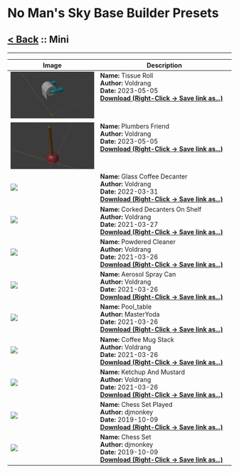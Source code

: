 # No Man's Sky Base Builder Presets  

## [< Back](https://djmonkeyuk.github.io/nms-base-builder-presets/) :: Mini

___


<table cellpadding="10">
<thead>
    <tr>
        <th>Image</th>
        <th>Description</th>
    </tr>
</thead>
<tbody>
    <tr>
            <td width="40%"><img src="https://raw.githubusercontent.com/djmonkeyuk/nms-base-builder-presets/master/images/Mini/Voldrang_TissueRoll.jpg"></td>
            <td valign="top" width="60%"><b>Name:</b> Tissue Roll <br /> <b>Author:</b> Voldrang <br /><b>Date:</b> 2023-05-05 <br /> <b><a href="https://raw.githubusercontent.com/djmonkeyuk/nms-base-builder-presets/master/Mini/Voldrang_TissueRoll.json">Download (Right-Click -> Save link as...)</a></b></td>
        </tr><tr>
            <td width="40%"><img src="https://raw.githubusercontent.com/djmonkeyuk/nms-base-builder-presets/master/images/Mini/Voldrang_PlumbersFriend.jpg"></td>
            <td valign="top" width="60%"><b>Name:</b> Plumbers Friend <br /> <b>Author:</b> Voldrang <br /><b>Date:</b> 2023-05-05 <br /> <b><a href="https://raw.githubusercontent.com/djmonkeyuk/nms-base-builder-presets/master/Mini/Voldrang_PlumbersFriend.json">Download (Right-Click -> Save link as...)</a></b></td>
        </tr><tr>
            <td width="40%"><img src="https://raw.githubusercontent.com/djmonkeyuk/nms-base-builder-presets/master/images/Mini/Voldrang_GlassCoffeeDecanter.jpg"></td>
            <td valign="top" width="60%"><b>Name:</b> Glass Coffee Decanter <br /> <b>Author:</b> Voldrang <br /><b>Date:</b> 2022-03-31 <br /> <b><a href="https://raw.githubusercontent.com/djmonkeyuk/nms-base-builder-presets/master/Mini/Voldrang_GlassCoffeeDecanter.json">Download (Right-Click -> Save link as...)</a></b></td>
        </tr><tr>
            <td width="40%"><img src="https://raw.githubusercontent.com/djmonkeyuk/nms-base-builder-presets/master/images/Mini/Voldrang_CorkedDecantersOnShelf.jpg"></td>
            <td valign="top" width="60%"><b>Name:</b> Corked Decanters On Shelf <br /> <b>Author:</b> Voldrang <br /><b>Date:</b> 2021-03-27 <br /> <b><a href="https://raw.githubusercontent.com/djmonkeyuk/nms-base-builder-presets/master/Mini/Voldrang_CorkedDecantersOnShelf.json">Download (Right-Click -> Save link as...)</a></b></td>
        </tr><tr>
            <td width="40%"><img src="https://raw.githubusercontent.com/djmonkeyuk/nms-base-builder-presets/master/images/Mini/Voldrang_PowderedCleaner.jpg"></td>
            <td valign="top" width="60%"><b>Name:</b> Powdered Cleaner <br /> <b>Author:</b> Voldrang <br /><b>Date:</b> 2021-03-26 <br /> <b><a href="https://raw.githubusercontent.com/djmonkeyuk/nms-base-builder-presets/master/Mini/Voldrang_PowderedCleaner.json">Download (Right-Click -> Save link as...)</a></b></td>
        </tr><tr>
            <td width="40%"><img src="https://raw.githubusercontent.com/djmonkeyuk/nms-base-builder-presets/master/images/Mini/Voldrang_AerosolSprayCan.jpg"></td>
            <td valign="top" width="60%"><b>Name:</b> Aerosol Spray Can <br /> <b>Author:</b> Voldrang <br /><b>Date:</b> 2021-03-26 <br /> <b><a href="https://raw.githubusercontent.com/djmonkeyuk/nms-base-builder-presets/master/Mini/Voldrang_AerosolSprayCan.json">Download (Right-Click -> Save link as...)</a></b></td>
        </tr><tr>
            <td width="40%"><img src="https://raw.githubusercontent.com/djmonkeyuk/nms-base-builder-presets/master/images/Mini/MasterYoda_Pool_table.jpg"></td>
            <td valign="top" width="60%"><b>Name:</b> Pool_table <br /> <b>Author:</b> MasterYoda <br /><b>Date:</b> 2021-03-26 <br /> <b><a href="https://raw.githubusercontent.com/djmonkeyuk/nms-base-builder-presets/master/Mini/MasterYoda_Pool_table.json">Download (Right-Click -> Save link as...)</a></b></td>
        </tr><tr>
            <td width="40%"><img src="https://raw.githubusercontent.com/djmonkeyuk/nms-base-builder-presets/master/images/Mini/Voldrang_CoffeeMugStack.jpg"></td>
            <td valign="top" width="60%"><b>Name:</b> Coffee Mug Stack <br /> <b>Author:</b> Voldrang <br /><b>Date:</b> 2021-03-26 <br /> <b><a href="https://raw.githubusercontent.com/djmonkeyuk/nms-base-builder-presets/master/Mini/Voldrang_CoffeeMugStack.json">Download (Right-Click -> Save link as...)</a></b></td>
        </tr><tr>
            <td width="40%"><img src="https://raw.githubusercontent.com/djmonkeyuk/nms-base-builder-presets/master/images/Mini/Voldrang_KetchupAndMustard.jpg"></td>
            <td valign="top" width="60%"><b>Name:</b> Ketchup And Mustard <br /> <b>Author:</b> Voldrang <br /><b>Date:</b> 2021-03-26 <br /> <b><a href="https://raw.githubusercontent.com/djmonkeyuk/nms-base-builder-presets/master/Mini/Voldrang_KetchupAndMustard.json">Download (Right-Click -> Save link as...)</a></b></td>
        </tr><tr>
            <td width="40%"><img src="https://raw.githubusercontent.com/djmonkeyuk/nms-base-builder-presets/master/images/Mini/djmonkey_ChessSetPlayed.jpg"></td>
            <td valign="top" width="60%"><b>Name:</b> Chess Set Played <br /> <b>Author:</b> djmonkey <br /><b>Date:</b> 2019-10-09 <br /> <b><a href="https://raw.githubusercontent.com/djmonkeyuk/nms-base-builder-presets/master/Mini/djmonkey_ChessSetPlayed.json">Download (Right-Click -> Save link as...)</a></b></td>
        </tr><tr>
            <td width="40%"><img src="https://raw.githubusercontent.com/djmonkeyuk/nms-base-builder-presets/master/images/Mini/djmonkey_ChessSet.jpg"></td>
            <td valign="top" width="60%"><b>Name:</b> Chess Set <br /> <b>Author:</b> djmonkey <br /><b>Date:</b> 2019-10-09 <br /> <b><a href="https://raw.githubusercontent.com/djmonkeyuk/nms-base-builder-presets/master/Mini/djmonkey_ChessSet.json">Download (Right-Click -> Save link as...)</a></b></td>
        </tr>
</tbody>
</table>
    